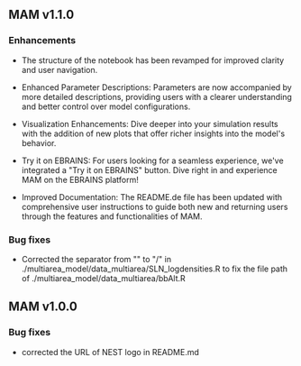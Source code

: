 ## MAM v1.1.0

### Enhancements

* The structure of the notebook has been revamped for improved clarity and user navigation.

* Enhanced Parameter Descriptions: Parameters are now accompanied by more detailed descriptions, providing users with a clearer understanding and better control over model configurations.

* Visualization Enhancements: Dive deeper into your simulation results with the addition of new plots that offer richer insights into the model's behavior.

* Try it on EBRAINS: For users looking for a seamless experience, we've integrated a "Try it on EBRAINS" button. Dive right in and experience MAM on the EBRAINS platform!

* Improved Documentation: The README.de file has been updated with comprehensive user instructions to guide both new and returning users through the features and functionalities of MAM.

### Bug fixes

* Corrected the separator from "" to "/" in ./multiarea_model/data_multiarea/SLN_logdensities.R to fix the file path of ./multiarea_model/data_multiarea/bbAlt.R


## MAM v1.0.0

### Bug fixes
* corrected the URL of NEST logo in README.md


